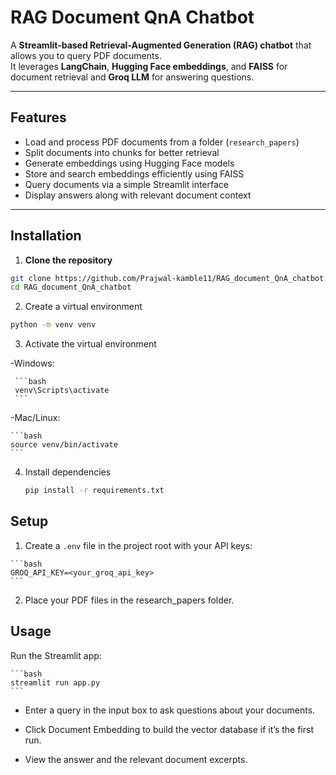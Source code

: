   # RAG Document QnA Chatbot
  
  A **Streamlit-based Retrieval-Augmented Generation (RAG) chatbot** that allows you to query PDF documents.  
  It leverages **LangChain**, **Hugging Face embeddings**, and **FAISS** for document retrieval and **Groq LLM** for answering questions.
  
  ---
  
  ## Features
  
  - Load and process PDF documents from a folder (`research_papers`)
  - Split documents into chunks for better retrieval
  - Generate embeddings using Hugging Face models
  - Store and search embeddings efficiently using FAISS
  - Query documents via a simple Streamlit interface
  - Display answers along with relevant document context
  
  ---
  
  ## Installation
  
  1. **Clone the repository**
  
  ```bash
  git clone https://github.com/Prajwal-kamble11/RAG_document_QnA_chatbot.git
  cd RAG_document_QnA_chatbot
  ```
  
  2. Create a virtual environment
     
  ```bash
  python -m venv venv
  ```
  
  3. Activate the virtual environment
  
  -Windows:
  
     ```bash
     venv\Scripts\activate
     ```
  
  -Mac/Linux:
  
    ```bash
    source venv/bin/activate
    ```
  
  4. Install dependencies
  
     ```bash
     pip install -r requirements.txt
     ```
  
  ## Setup
  
  1. Create a ```.env``` file in the project root with your API keys:
  
    ```bash
    GROQ_API_KEY=<your_groq_api_key>
    ```
  2. Place your PDF files in the research_papers folder.
  
  
  ## Usage
  
  Run the Streamlit app:
  
    ```bash
    streamlit run app.py
    ```
  
  - Enter a query in the input box to ask questions about your documents.
  
  - Click Document Embedding to build the vector database if it’s the first run.
  
  - View the answer and the relevant document excerpts.
  
  
  
  
  
  
